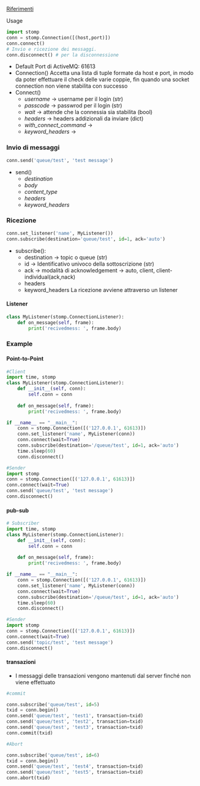 
[Riferimenti](https://jasonrbriggs.github.io/stomp.py/api.html)

Usage
```python
import stomp
conn = stomp.Connection([(host,port)]) 
conn.connect()
# Invio e ricezione dei messaggi.
conn.disconnect() # per la disconnessione
```

- Default Port di ActiveMQ: 61613
- Connection()
	Accetta una lista di tuple formate da host e port, in modo da poter effettuare il check delle varie coppie, fin quando una socket connection non viene stabilita con successo
- Connect()
	- *username* $\rightarrow$ username per il login (str)
	- *passcode* $\rightarrow$ passwrod per il login (str)
	- *wait* $\rightarrow$ attende che la connessia sia stabilita (bool)
	- *headers* $\rightarrow$ headers addizionali da inviare (dict)
	- *with_connect_command* $\rightarrow$ 
	- *keyword_headers* $\rightarrow$

### Invio di messaggi
```python
conn.send('queue/test', 'test message')
```


- send()
	- *destination*
	- *body*
	- *content_type*
	- *headers*
	- *keyword_headers*

### Ricezione
```python
conn.set_listener('name', MyListener())
conn.subscribe(destination='queue/test', id=1, ack='auto')
```

- subscribe():
	- destination $\rightarrow$ topic o queue (str)
	- id $\rightarrow$ Identificativo univoco della sottoscrizione (str)
	- ack $\rightarrow$ modalità di acknowledgement ->  auto, client, client-individual(ack,nack)
	- headers
	- keyword_headers
La ricezione avviene attraverso un listener


#### Listener
```python
class MyListener(stomp.ConnectionListener):
	def on_message(self, frame):
		print('recivedmess: ', frame.body)
```



### Example

#### Point-to-Point

```python
#Client
import time, stomp
class MyListener(stomp.ConnectionListener):
	def __init__(self, conn):
		self.conn = conn
		
	def on_message(self, frame):
		print('recivedmess: ', frame.body)

if __name__ == "__main__":
	conn = stomp.Connection([('127.0.0.1', 61613)])
	conn.set_listener('name', MyListener(conn))
	conn.connect(wait=True)
	conn.subscribe(destination='/queue/test', id=1, ack='auto')
	time.sleep(60)
	conn.disconnect()
```



```python
#Sender
import stomp
conn = stomp.Connection([('127.0.0.1', 61613)])
conn.connect(wait=True)
conn.send('queue/test', 'test message')
conn.disconnect()
```

#### pub-sub

```python
# Subscriber
import time, stomp
class MyListener(stomp.ConnectionListener):
	def __init__(self, conn):
		self.conn = conn
		
	def on_message(self, frame):
		print('recivedmess: ', frame.body)

if __name__ == "__main__":
	conn = stomp.Connection([('127.0.0.1', 61613)])
	conn.set_listener('name', MyListener(conn))
	conn.connect(wait=True)
	conn.subscribe(destination='/queue/test', id=1, ack='auto')
	time.sleep(60)
	conn.disconnect()
```

```python
#Sender
import stomp
conn = stomp.Connection([('127.0.0.1', 61613)])
conn.connect(wait=True)
conn.send('topic/test', 'test message')
conn.disconnect()
```

#### transazioni

- I messaggi delle transazioni vengono mantenuti dal server finché non viene effettuato 

```python
#commit

conn.subscribe('queue/test', id=5)
txid = conn.begin()
conn.send('queue/test', 'test1', transaction=txid)
conn.send('queue/test', 'test2', transaction=txid)
conn.send('queue/test', 'test3', transaction=txid)
conn.commit(txid)

#Abort

conn.subscribe('queue/test', id=6)
txid = conn.begin()
conn.send('queue/test', 'test4', transaction=txid)
conn.send('queue/test', 'test5', transaction=txid)
conn.abort(txid)

```